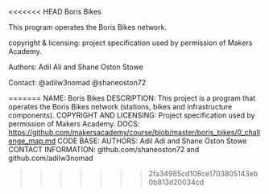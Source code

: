 <<<<<<< HEAD
Boris Bikes

This program operates the Boris Bikes network. 

copyright & licensing: project specification used by permission of Makers Academy.

Authors: Adil Ali and Shane Oston Stowe

Contact: @adilw3nomad @shaneoston72
 
=======
NAME:  Boris Bikes
DESCRIPTION: This project is a program that operates the Boris Bikes network (stations, bikes and infrastructure components).
COPYRIGHT AND LICENSING: Project specification used by permission of Makers Academy.
DOCS: https://github.com/makersacademy/course/blob/master/boris_bikes/0_challenge_map.md
CODE BASE:
AUTHORS: Adil Adi and Shane Oston Stowe
CONTACT INFORMATION: github.com/shaneoston72 and github.com/adilw3nomad
>>>>>>> 2fa34985cd108ce1703805143eb0b813d20034cd
